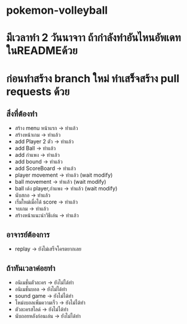 # pokemon-volleyball
# มีเวลาทำ 2 วันนาจาา ถ้ากำลังทำอันไหนอัพเดทในREADMEด้วย
# ก่อนทำสร้าง branch ใหม่ ทำเสร็จสร้าง pull requests ด้วย
## สิ่งที่ต้องทำ
* สร้าง menu หน้าแรก -> ทำแล้ว
* สร้างหน้าเกม -> ทำแล้ว
* add Player 2 ตัว -> ทำแล้ว
* add Ball -> ทำแล้ว
* add กำแพง -> ทำแล้ว
* add bound -> ทำแล้ว
* add ScoreBoard -> ทำแล้ว
* player movement -> ทำแล้ว (wait modify)
* ball movement -> ทำแล้ว (wait modify)
* ball เด้ง player,กำแพง -> ทำแล้ว (wait modify)
* นับสกอ -> ทำแล้ว
* เริ่มใหม่เมื่อได้ score -> ทำแล้ว
* จบเกม -> ทำแล้ว
* สร้างหน้าแนะนำวิธีเล่น -> ทำแล้ว
## อาจารย์ต้องการ
* replay -> ยังไม่เสร็จโครตยากเลย
## ถ้าทันเวลาค่อยทำ
* อนิเมชั่นตัวละคร -> ยังไม่ได้ทำ
* อนิเมชั่นบอล -> ยังไม่ได้ทำ
* sound game -> ยังไม่ได้ทำ
* โหม่งบอลเพิ่มความเร็ว -> ยังไม่ได้ทำ
* ตัวละครสไลด์ -> ยังไม่ได้ทำ
* นับถอยหลังก่อนเล่น -> ยังไม่ได้ทำ
